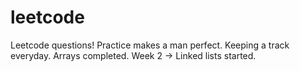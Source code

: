 # leetcode

Leetcode questions!
Practice makes a man perfect.
Keeping a track everyday.
Arrays completed.
Week 2 -> Linked lists started.
